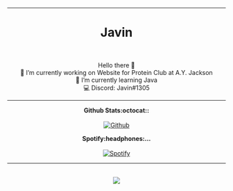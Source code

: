 <hr>
<h1 align="center"><b>Javin</b></h1><br>
<p align="center">
  Hello there 👋 <br>
  🔭 I’m currently working on Website for Protein Club at A.Y. Jackson<br>
  🌱 I’m currently learning Java<br>
  💻 Discord: Javin#1305 
  </p>
  <hr>
  <p align="center"> 
  <b>Github Stats:octocat::</b>
  <br><br>
  <a href="https://github.com/javin7"/>
    <img src="https://github-readme-stats.vercel.app/api?username=javin7&show_icons=true&theme=dark" alt="Github"/>
  </a>
</p>


<p align="center"> 
  <b>Spotify:headphones:...</b>
  <br><br>
  <a href="https://open.spotify.com/user/javinliu09"/>
    <img src="https://spotify-recently-played-readme.vercel.app/api?user=javinliu09&count=1&width=500" alt="Spotify"/>
  </a>
</p>
<hr>
<p align="center"> 
  <p align="center">
  <br>
  <img src="https://i.postimg.cc/brtYn7N0/0-Ns5-KOXx-Ni-b-Rvo6-T.gif">
</p>
